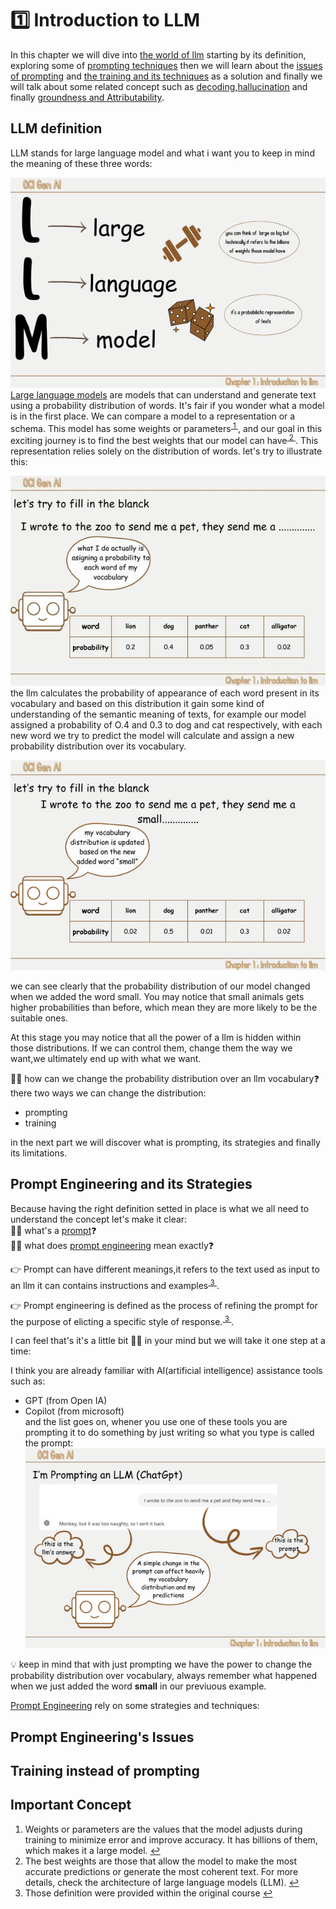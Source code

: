 
# 1️⃣ Introduction to LLM 
<link rel="stylesheet" href="../css/style.css">
<head>
    <meta charset="UTF-8">
    <meta name="viewport" content="width=device-width, initial-scale=1.0">
    <title>1️⃣ Introduction to LLM </title>
</head>
In this chapter we will dive into <u class="underline">the world of llm</u> starting by its definition, exploring  some of <u class = "underline">prompting techniques</u> then we will learn about the <u class="underline" >issues of prompting</u>
and  <u class="underline">the training and its techniques</u> as a solution and finally  we will talk about  some related concept such as <u class="underline">decoding</u>,<u class="underline">hallucination</u> and finally <u class="underline">groundness and Attributability</u>.

## LLM definition 
LLM stands for large language model and what i want you to keep in mind the meaning of  these three words:

<img>![Alt text](../images/chap1/Llm.png)</img><br>
<u class="underline">
Large language models</u> are models that can understand and generate text using a probability distribution of words. It's fair if you wonder what a model is in the first place. We can compare a model to a representation or a schema. This model has some weights or parameters<sup id="fnref1"><a href="#fn1"> 1 </a></sup>, and our goal in this exciting journey is to find the best weights that our model can have<sup id="fnref2"><a href="#fn2"> 2 </a></sup>. This representation relies solely on the distribution of words.
let's try to illustrate this:

![Alt text](../images/chap1/proba_dist.jpg)<br>
 the llm calculates the probability of appearance of each word present in its vocabulary and based on this distribution it gain some kind of understanding of the semantic meaning of texts, for example our model assigned a probability of O.4 and 0.3 to dog and cat respectively, with each new word we try to predict the model will calculate and assign a new probability distribution over its vocabulary.
 
![Alt text](../images/chap1/proba_dist_small.png)<br>

we can see clearly that the probability distribution of our model changed when we added the word small. You may notice that small animals gets higher probabilities than before, which mean they are more likely to be the suitable ones.

At this stage you may notice that all the power of a llm is hidden within those distributions.
If we can control them, change them the way we want,we ultimately end up with what we want.

🤔💭 how can we change the probability  distribution over an llm vocabulary❓<br>
there two ways we can change the distribution:
- prompting
- training

in the next part we will discover what is prompting, its strategies and finally its limitations.

## Prompt Engineering and its Strategies
Because having the right definition setted in place is what we all need to understand the concept let's make it clear:<br>
🤔💭 what's a <u class="underline">prompt</u>❓<br>
🤔💭 what does <u class="underline">prompt engineering</u> mean exactly❓

👉 Prompt can have different meanings,it refers to the text used as input to an llm it can contains instructions and examples<sup id="fnref3"><a href="#fn3"> 3 </a></sup>.
 
👉 Prompt engineering is defined as the process of refining the prompt for the purpose of elicting a specific style of response.<sup id="fnref3"><a href="#fn3"> 3 </a></sup>.

I can feel that's it's a little bit 😶‍🌫 in your mind but we will take it one step at a time:

I think you are already familiar with AI(artificial intelligence) assistance tools such as:

- GPT (from Open IA)
- Copilot (from microsoft) <br>
and the list goes on, whener you use one of these tools you are prompting it to do something by just writing so what you type is called the prompt:
![Alt text](../images/chap1/prompt.png)<br>

💡 keep in mind that with just prompting we have the power to change the probability distribution over vocabulary, always remember what happened when we just added the word <b>small</b> in our previuous example. 

<u class='underline'>Prompt Engineering</u> rely on some strategies and techniques:





## Prompt Engineering's Issues
## Training instead of prompting
## Important Concept 








<ol>
    <li id="fn1">Weights or parameters are the values that the model adjusts during training to minimize error and improve accuracy. It has billions of them, which makes it a large model. <a href="#fnref1">↩</a></li>
    <li id="fn2">The best weights are those that allow the model to make the most accurate predictions or generate the most coherent text. For more details, check the architecture of large language models (LLM). <a href="#fnref2">↩</a></li>
    <li id="fn3">Those definition were provided within the original course <a href="#fnref3">↩</a></li>
</ol>